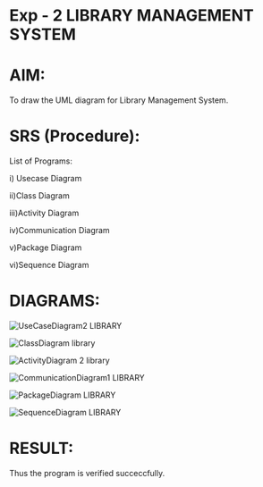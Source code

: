 # Exp - 2 LIBRARY MANAGEMENT SYSTEM

# AIM:
To draw the UML diagram for Library Management System.

# SRS (Procedure):
List of Programs:

i) Usecase Diagram

ii)Class Diagram

iii)Activity Diagram

iv)Communication Diagram

v)Package Diagram

vi)Sequence Diagram

# DIAGRAMS:

![UseCaseDiagram2 LIBRARY](https://github.com/user-attachments/assets/cff72a4c-f4ac-446e-a197-862dafd74acf)


![ClassDiagram library](https://github.com/user-attachments/assets/7783475b-c96b-4c97-af39-1e2346fe6da8)


![ActivityDiagram 2 library](https://github.com/user-attachments/assets/0004eb4d-0dfd-437c-bb3c-39d6f8160bed)


![CommunicationDiagram1 LIBRARY](https://github.com/user-attachments/assets/b59bc712-79de-4430-b9c9-0a99824be427)


![PackageDiagram LIBRARY](https://github.com/user-attachments/assets/49619120-a87e-409d-9a24-fe6ee5eca9e1)


![SequenceDiagram LIBRARY](https://github.com/user-attachments/assets/f872f3a5-32c4-4f66-9bd2-f1f1b7291d5d)










# RESULT:
Thus the program is verified succeccfully.
